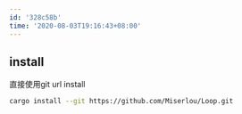 ```yaml
---
id: '328c58b'
time: '2020-08-03T19:16:43+08:00'
---
```


## install
直接使用git url install
```bash
cargo install --git https://github.com/Miserlou/Loop.git
```